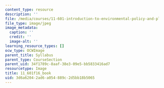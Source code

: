 ```yaml
---
content_type: resource
description: ''
file: /media/courses/11-601-introduction-to-environmental-policy-and-planning-fall-2016/3d6a62042ad6a054889c2d5bb18b5065_11_601f16_book.jpg
file_type: image/jpeg
image_metadata:
  caption: ''
  credit: ''
  image-alt: ''
learning_resource_types: []
ocw_type: OCWImage
parent_title: Syllabus
parent_type: CourseSection
parent_uid: 34f1789c-8aaf-38e3-09e5-bb5833416ad7
resourcetype: Image
title: 11_601f16_book
uid: 3d6a6204-2ad6-a054-889c-2d5bb18b5065
---
```

